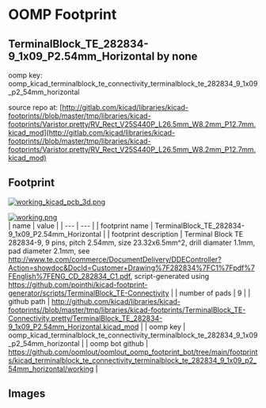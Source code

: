 # OOMP Footprint  
## TerminalBlock_TE_282834-9_1x09_P2.54mm_Horizontal  by none  
  
oomp key: oomp_kicad_terminalblock_te_connectivity_terminalblock_te_282834_9_1x09_p2_54mm_horizontal  
  
source repo at: [http://gitlab.com/kicad/libraries/kicad-footprints//blob/master/tmp/libraries/kicad-footprints/Varistor.pretty/RV_Rect_V25S440P_L26.5mm_W8.2mm_P12.7mm.kicad_mod](http://gitlab.com/kicad/libraries/kicad-footprints//blob/master/tmp/libraries/kicad-footprints/Varistor.pretty/RV_Rect_V25S440P_L26.5mm_W8.2mm_P12.7mm.kicad_mod)  
## Footprint  
  
[![working_kicad_pcb_3d.png](working_kicad_pcb_3d_600.png)](working_kicad_pcb_3d.png)  
  
[![working.png](working_600.png)](working.png)  
| name | value | 
| --- | --- | 
| footprint name | TerminalBlock_TE_282834-9_1x09_P2.54mm_Horizontal | 
| footprint description | Terminal Block TE 282834-9, 9 pins, pitch 2.54mm, size 23.32x6.5mm^2, drill diamater 1.1mm, pad diameter 2.1mm, see http://www.te.com/commerce/DocumentDelivery/DDEController?Action=showdoc&DocId=Customer+Drawing%7F282834%7FC1%7Fpdf%7FEnglish%7FENG_CD_282834_C1.pdf, script-generated using https://github.com/pointhi/kicad-footprint-generator/scripts/TerminalBlock_TE-Connectivity | 
| number of pads | 9 | 
| github path | http://github.com/kicad/libraries/kicad-footprints//blob/master/tmp/libraries/kicad-footprints/TerminalBlock_TE-Connectivity.pretty/TerminalBlock_TE_282834-9_1x09_P2.54mm_Horizontal.kicad_mod | 
| oomp key | oomp_kicad_terminalblock_te_connectivity_terminalblock_te_282834_9_1x09_p2_54mm_horizontal | 
| oomp bot github | https://github.com/oomlout/oomlout_oomp_footprint_bot/tree/main/footprints/kicad_terminalblock_te_connectivity_terminalblock_te_282834_9_1x09_p2_54mm_horizontal/working | 
## Images  
